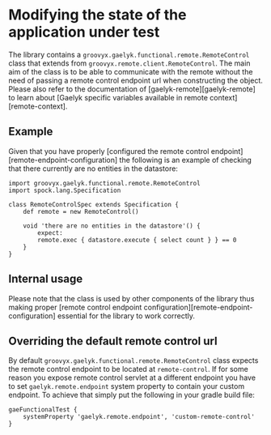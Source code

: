 # Modifying the state of the application under test

The library contains a `groovyx.gaelyk.functional.remote.RemoteControl` class that extends from `groovyx.remote.client.RemoteControl`. The main aim of the class is to be able to communicate with the remote without the need of passing a remote control endpoint url when constructing the object. Please also refer to the documentation of [gaelyk-remote][gaelyk-remote] to learn about [Gaelyk specific variables available in remote context][remote-context].

## Example

Given that you have properly [configured the remote control endpoint][remote-endpoint-configuration] the following is an example of checking that there currently are no entities in the datastore:

	import groovyx.gaelyk.functional.remote.RemoteControl
	import spock.lang.Specification

	class RemoteControlSpec extends Specification {
		def remote = new RemoteControl()

		void 'there are no entities in the datastore'() {
			expect:
			remote.exec { datastore.execute { select count } } == 0
		}
	}


## Internal usage

Please note that the class is used by other components of the library thus making proper [remote control endpoint configuration][remote-endpoint-configuration] essential for the library to work correctly.

## Overriding the default remote control url

By default `groovyx.gaelyk.functional.remote.RemoteControl` class expects the remote control endpoint to be located at `remote-control`. If for some reason you expose remote control servlet at a different endpoint you have to set `gaelyk.remote.endpoint` system property to contain your custom endpoint. To achieve that simply put the following in your gradle build file:

 	gaeFunctionalTest {
		systemProperty 'gaelyk.remote.endpoint', 'custom-remote-control'
	}